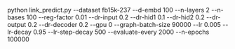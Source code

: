 python link_predict.py --dataset fb15k-237 --d-embd 100 --n-layers 2 --n-bases 100 --reg-factor 0.01 --dr-input 0.2 --dr-hid1 0.1 --dr-hid2 0.2 --dr-output 0.2 --dr-decoder 0.2 --gpu 0 --graph-batch-size 90000 --lr 0.005 --lr-decay 0.95 --lr-step-decay 500 --evaluate-every 2000 --n-epochs 100000
